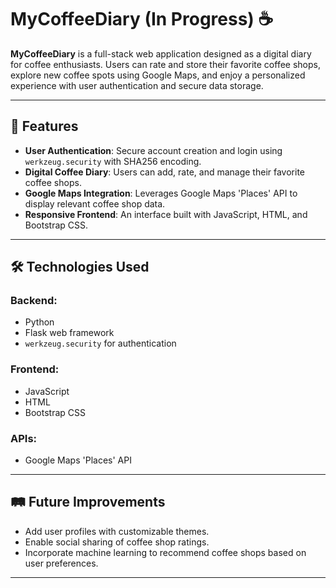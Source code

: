 # MyCoffeeDiary (In Progress) ☕

**MyCoffeeDiary** is a full-stack web application designed as a digital diary for coffee enthusiasts. Users can rate and store their favorite coffee shops, explore new coffee spots using Google Maps, and enjoy a personalized experience with user authentication and secure data storage.

---

## 🚀 Features
- **User Authentication**: Secure account creation and login using `werkzeug.security` with SHA256 encoding.
- **Digital Coffee Diary**: Users can add, rate, and manage their favorite coffee shops.
- **Google Maps Integration**: Leverages Google Maps 'Places' API to display relevant coffee shop data.
- **Responsive Frontend**: An interface built with JavaScript, HTML, and Bootstrap CSS.

---

## 🛠️ Technologies Used
### **Backend:**
- Python
- Flask web framework
- `werkzeug.security` for authentication

### **Frontend:**
- JavaScript
- HTML
- Bootstrap CSS

### **APIs:**
- Google Maps 'Places' API

---

## 🛤️ Future Improvements
- Add user profiles with customizable themes.
- Enable social sharing of coffee shop ratings.
- Incorporate machine learning to recommend coffee shops based on user preferences.

---
